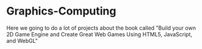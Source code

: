 # Graphics-Computing
Here we going to do a lot of projects about the book called "Build your own 2D Game Engine and Create Great Web Games Using HTML5, JavaScript, and WebGL"

